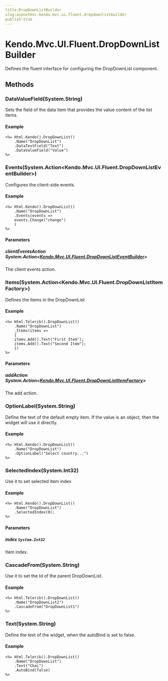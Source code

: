 ```yaml
---
title:DropDownListBuilder
slug:aspnetmvc-kendo.mvc.ui.fluent.dropdownlistbuilder
publish:true
---
```


# Kendo.Mvc.UI.Fluent.DropDownListBuilder
Defines the fluent interface for configuring the DropDownList component.



## Methods

### DataValueField(System.String)
Sets the field of the data item that provides the value content of the list items.


#### Example

    <%= Html.Kendo().DropDownList()
        .Name("DropDownList")
        .DataTextField("Text")
        .DataValueField("Value")
    %>
        




### Events(System.Action\<Kendo.Mvc.UI.Fluent.DropDownListEventBuilder>)
Configures the client-side events.


#### Example

    <%= Html.Kendo().DropDownList()
        .Name("DropDownList")
        .Events(events =>
        events.Change("change")
        )
    %>
        


#### Parameters

##### clientEventsAction System.Action<[Kendo.Mvc.UI.Fluent.DropDownListEventBuilder](/api/wrappers/aspnet-mvc/Kendo.Mvc.UI.Fluent/DropDownListEventBuilder)>
The client events action.




### Items(System.Action\<Kendo.Mvc.UI.Fluent.DropDownListItemFactory>)
Defines the items in the DropDownList


#### Example

    <%= Html.Telerik().DropDownList()
        .Name("DropDownList")
        .Items(items =>
        {
        items.Add().Text("First Item");
        items.Add().Text("Second Item");
        })
    %>
        


#### Parameters

##### addAction System.Action<[Kendo.Mvc.UI.Fluent.DropDownListItemFactory](/api/wrappers/aspnet-mvc/Kendo.Mvc.UI.Fluent/DropDownListItemFactory)>
The add action.




### OptionLabel(System.String)
Define the text of the default empty item. If the value is an object, then the widget will use it directly.


#### Example

    <%= Html.Kendo().DropDownList()
        .Name("DropDownList")
        .OptionLabel("Select country...")
    %>
        




### SelectedIndex(System.Int32)
Use it to set selected item index


#### Example

    <%= Html.Kendo().DropDownList()
        .Name("DropDownList")
        .SelectedIndex(0);
    %>
        


#### Parameters

##### index `System.Int32`
Item index.




### CascadeFrom(System.String)
Use it to set the Id of the parent DropDownList.


#### Example

    <%= Html.Telerik().DropDownList()
        .Name("DropDownList2")
        .CascadeFrom("DropDownList1")
    %>
        




### Text(System.String)
Define the text of the widget, when the autoBind is set to false.


#### Example

    <%= Html.Telerik().DropDownList()
        .Name("DropDownList")
        .Text("Chai")
        .AutoBind(false)
    %>
        





